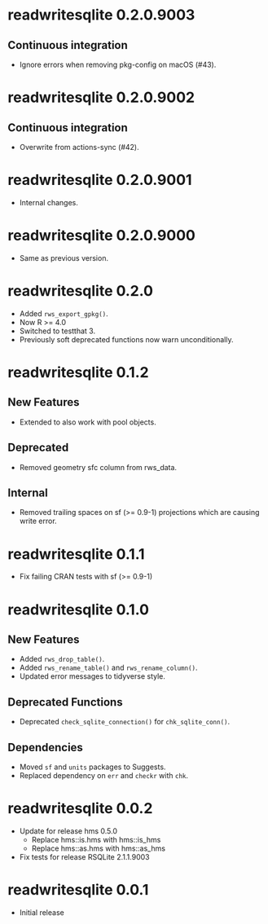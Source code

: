 <!-- NEWS.md is maintained by https://fledge.cynkra.com, contributors should not edit this file -->

# readwritesqlite 0.2.0.9003

## Continuous integration

- Ignore errors when removing pkg-config on macOS (#43).


# readwritesqlite 0.2.0.9002

## Continuous integration

- Overwrite from actions-sync (#42).


# readwritesqlite 0.2.0.9001

- Internal changes.

# readwritesqlite 0.2.0.9000

- Same as previous version.

# readwritesqlite 0.2.0

- Added `rws_export_gpkg()`.
- Now R >= 4.0
- Switched to testthat 3.
- Previously soft deprecated functions now warn unconditionally.

# readwritesqlite 0.1.2

## New Features

- Extended to also work with pool objects.

## Deprecated

- Removed geometry sfc column from rws_data.

## Internal

- Removed trailing spaces on sf (>= 0.9-1) projections which are causing write error.

# readwritesqlite 0.1.1

- Fix failing CRAN tests with sf (>= 0.9-1)

# readwritesqlite 0.1.0

## New Features

- Added `rws_drop_table()`.
- Added `rws_rename_table()` and `rws_rename_column()`.
- Updated error messages to tidyverse style.

## Deprecated Functions

- Deprecated `check_sqlite_connection()` for `chk_sqlite_conn()`.

## Dependencies

- Moved `sf` and `units` packages to Suggests.
- Replaced dependency on `err` and `checkr` with `chk`.

# readwritesqlite 0.0.2

- Update for release hms 0.5.0 
    - Replace hms::is.hms with hms::is_hms
    - Replace hms::as.hms with hms::as_hms
- Fix tests for release RSQLite 2.1.1.9003

# readwritesqlite 0.0.1

- Initial release
